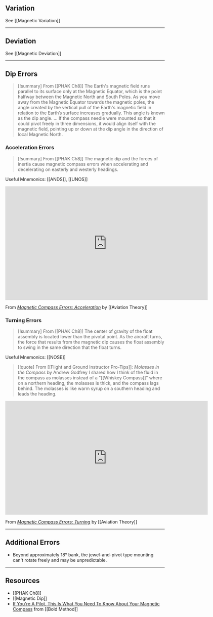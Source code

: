 ## Variation
See [[Magnetic Variation]]

---

## Deviation
See [[Magnetic Deviation]]

---

## Dip Errors
> [!summary] From [[PHAK Ch8]]
> The Earth's magnetic field runs parallel to its surface only at the Magnetic Equator, which is the point halfway between the Magnetic North and South Poles. As you move away from the Magnetic Equator towards the magnetic poles, the angle created by the vertical pull of the Earth's magnetic field in relation to the Earth’s surface increases gradually. This angle is known as the dip angle.
> ...
> If the compass needle were mounted so that it could pivot freely in three dimensions, it would align itself with the magnetic field, pointing up or down at the dip angle in the direction of local Magnetic North.
> 
> 

### Acceleration Errors
> [!summary] From [[PHAK Ch8]]
> The magnetic dip and the forces of inertia cause magnetic compass errors when accelerating and decelerating on easterly and westerly headings.

Useful Mnemonics: [[ANDS]], [[UNOS]]

<iframe id="ytplayer" type="text/html" width="640" height="360" src="https://youtube.com/embed/UvhooB--P2s"  frameborder="0"></iframe>

From *[Magnetic Compass Errors: Acceleration](https://www.youtube.com/watch?v=UvhooB--P2s)* by [[Aviation Theory]]

### Turning Errors
> [!summary] From [[PHAK Ch8]]
> The center of gravity of the float assembly is located lower than the pivotal point. As the aircraft turns, the force that results from the magnetic dip causes the float assembly to swing in the same direction that the float turns.

Useful Mnemonics: [[NOSE]]

> [!quote] From [[Flight and Ground Instructor Pro-Tips]]: *Molasses in the Compass* by Andrew Godfrey 
> I shared how I think of the fluid in the compass as molasses instead of a "[[Whiskey Compass]]" where on a northern heading, the molasses is thick, and the compass lags behind. The molasses is like warm syrup on a southern heading and leads the heading.

<iframe id="ytplayer" type="text/html" width="640" height="360" src="https://youtube.com/embed/GxnvoRG6MDg"  frameborder="0"></iframe>

From *[Magnetic Compass Errors: Turning](https://www.youtube.com/watch?v=GxnvoRG6MDg)* by [[Aviation Theory]]

---

## Additional Errors
- Beyond approximately 18° bank, the jewel-and-pivot type mounting can't rotate freely and may be unpredictable.

---

## Resources
- [[PHAK Ch8]]
- [[Magnetic Dip]]
- [If You're A Pilot, This Is What You Need To Know About Your Magnetic Compass](https://www.boldmethod.com/blog/learn-to-fly/aircraft-systems/how-your-magnetic-compass-works/) from [[Bold Method]]